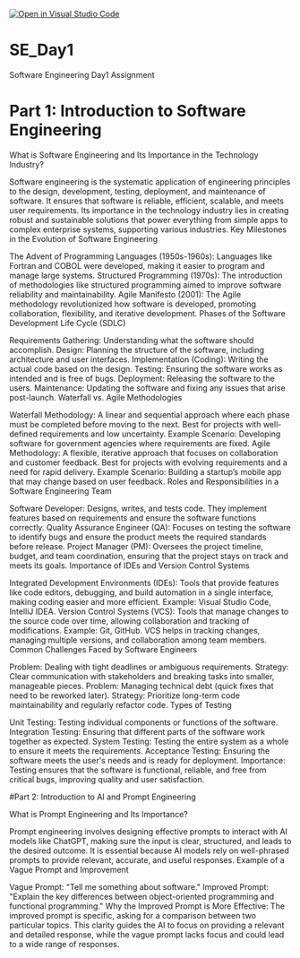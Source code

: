 [![Open in Visual Studio Code](https://classroom.github.com/assets/open-in-vscode-2e0aaae1b6195c2367325f4f02e2d04e9abb55f0b24a779b69b11b9e10269abc.svg)](https://classroom.github.com/online_ide?assignment_repo_id=16194299&assignment_repo_type=AssignmentRepo)
# SE_Day1
Software Engineering Day1 Assignment

# Part 1: Introduction to Software Engineering
What is Software Engineering and Its Importance in the Technology Industry?

Software engineering is the systematic application of engineering principles to the design, development, testing, deployment, and maintenance of software. It ensures that software is reliable, efficient, scalable, and meets user requirements. Its importance in the technology industry lies in creating robust and sustainable solutions that power everything from simple apps to complex enterprise systems, supporting various industries.
Key Milestones in the Evolution of Software Engineering

The Advent of Programming Languages (1950s-1960s): Languages like Fortran and COBOL were developed, making it easier to program and manage large systems.
Structured Programming (1970s): The introduction of methodologies like structured programming aimed to improve software reliability and maintainability.
Agile Manifesto (2001): The Agile methodology revolutionized how software is developed, promoting collaboration, flexibility, and iterative development.
Phases of the Software Development Life Cycle (SDLC)

Requirements Gathering: Understanding what the software should accomplish.
Design: Planning the structure of the software, including architecture and user interfaces.
Implementation (Coding): Writing the actual code based on the design.
Testing: Ensuring the software works as intended and is free of bugs.
Deployment: Releasing the software to the users.
Maintenance: Updating the software and fixing any issues that arise post-launch.
Waterfall vs. Agile Methodologies

Waterfall Methodology: A linear and sequential approach where each phase must be completed before moving to the next. Best for projects with well-defined requirements and low uncertainty.
Example Scenario: Developing software for government agencies where requirements are fixed.
Agile Methodology: A flexible, iterative approach that focuses on collaboration and customer feedback. Best for projects with evolving requirements and a need for rapid delivery.
Example Scenario: Building a startup’s mobile app that may change based on user feedback.
Roles and Responsibilities in a Software Engineering Team

Software Developer: Designs, writes, and tests code. They implement features based on requirements and ensure the software functions correctly.
Quality Assurance Engineer (QA): Focuses on testing the software to identify bugs and ensure the product meets the required standards before release.
Project Manager (PM): Oversees the project timeline, budget, and team coordination, ensuring that the project stays on track and meets its goals.
Importance of IDEs and Version Control Systems

Integrated Development Environments (IDEs): Tools that provide features like code editors, debugging, and build automation in a single interface, making coding easier and more efficient. Example: Visual Studio Code, IntelliJ IDEA.
Version Control Systems (VCS): Tools that manage changes to the source code over time, allowing collaboration and tracking of modifications. Example: Git, GitHub. VCS helps in tracking changes, managing multiple versions, and collaboration among team members.
Common Challenges Faced by Software Engineers

Problem: Dealing with tight deadlines or ambiguous requirements.
Strategy: Clear communication with stakeholders and breaking tasks into smaller, manageable pieces.
Problem: Managing technical debt (quick fixes that need to be reworked later).
Strategy: Prioritize long-term code maintainability and regularly refactor code.
Types of Testing

Unit Testing: Testing individual components or functions of the software.
Integration Testing: Ensuring that different parts of the software work together as expected.
System Testing: Testing the entire system as a whole to ensure it meets the requirements.
Acceptance Testing: Ensuring the software meets the user's needs and is ready for deployment.
Importance: Testing ensures that the software is functional, reliable, and free from critical bugs, improving quality and user satisfaction.


#Part 2: Introduction to AI and Prompt Engineering


What is Prompt Engineering and Its Importance?

Prompt engineering involves designing effective prompts to interact with AI models like ChatGPT, making sure the input is clear, structured, and leads to the desired outcome. It is essential because AI models rely on well-phrased prompts to provide relevant, accurate, and useful responses.
Example of a Vague Prompt and Improvement

Vague Prompt: "Tell me something about software."
Improved Prompt: "Explain the key differences between object-oriented programming and functional programming."
Why the Improved Prompt is More Effective: The improved prompt is specific, asking for a comparison between two particular topics. This clarity guides the AI to focus on providing a relevant and detailed response, while the vague prompt lacks focus and could lead to a wide range of responses.
